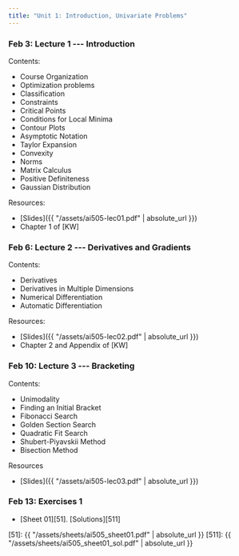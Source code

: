 ```yaml
---
title: "Unit 1: Introduction, Univariate Problems"
---
```



### Feb 3: Lecture 1 --- Introduction 

Contents: 

- Course Organization
- Optimization problems
- Classification
- Constraints
- Critical Points
- Conditions for Local Minima
- Contour Plots
- Asymptotic Notation
- Taylor Expansion
- Convexity
- Norms
- Matrix Calculus
- Positive Definiteness
- Gaussian Distribution

Resources:

- [Slides]({{ "/assets/ai505-lec01.pdf" | absolute_url }})
- Chapter 1 of [KW]

### Feb 6: Lecture 2 --- Derivatives and Gradients

Contents:

- Derivatives
- Derivatives in Multiple Dimensions
- Numerical Differentiation
- Automatic Differentiation

Resources:

- [Slides]({{ "/assets/ai505-lec02.pdf" | absolute_url }})
- Chapter 2 and Appendix of [KW]


### Feb 10: Lecture 3 --- Bracketing

Contents: 

- Unimodality
- Finding an Initial Bracket
- Fibonacci Search
- Golden Section Search
- Quadratic Fit Search
- Shubert-Piyavskii Method
- Bisection Method

Resources

- [Slides]({{ "/assets/ai505-lec03.pdf" | absolute_url }})


### Feb 13: Exercises 1
<!-- **Exercises**{: .label .label-purple }  -->

- [Sheet 01][51]. [Solutions][511]


[51]: {{ "/assets/sheets/ai505_sheet01.pdf" | absolute_url }}
[511]: {{ "/assets/sheets/ai505_sheet01_sol.pdf" | absolute_url }}

